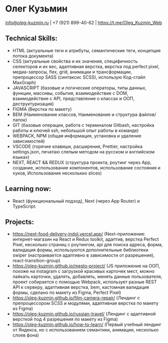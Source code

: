 # Олег Кузьмин

<span>info@oleg-kuzmin.ru</span>
<span>|</span>
<span>+7 (921) 899-40-62</span>
<span>|</span>
<span>https://t.me/Oleg_Kuzmin_Web</span>

## Technical Skills:

- HTML (актуальные теги и атрибуты, семантические теги, концепция потока документа)
- CSS (актуальные свойства и их значения, специфичность селекторов и их вес, адаптивная верстка, верстка под perfect pixel, медиа-запросы, flex, grid, анимации и трансформации, препроцессор SASS (синтаксис SCSS), использую Код-стайл MaxGraph)
- JAVASCRIPT (базовые и логические операторы, типы данных, функции, массивы, события, взаимодействие с DOM, взаимодействие с API, представление о классах и ООП, деструктуризация)
- FIGMA (Верстка по макету)
- BEM (Наименование классов, Наименование и структура файлов/папок)
- GIT (базовые операции, работа c терминалом Gitbash, настройка работы и ключей ssh, небольшой опыт работы в команде)
- WEBPACK, NPM (общая информация, установка и удаление зависимостей)
- VSCODE (горячие клавиши, расширения, Prettier, настройка settings.json, печатаю слепым методом на русском и английском языках)
- NEXT, REACT && REDUX (структура проекта, роутинг через App, создание, использование компонентов, использование состояния и хуков, Использование нескольких slices)

## Learning now:

- React (функциональный подход), Next (через App Router) и TypeScript.

## Projects:

- https://next-food-delivery-indol.vercel.app/
(Next-приложение: интернет-магазин на React и Redux toolkit, адаптив, верстка Perfect Pixel, несколько страниц с роутингом, api для поиска адреса, форма, валидация формы, используются дополнительные библиотеки swiper (настраивается адаптивно в зависимости от разрешения), react-transition-group)
- https://oleg-kuzmin.github.io/mesto-project/
(JS приложение на ООП, похоже на instagram с загрузкой красивых карточек мест, можно лайкать карточки, удалять, добавлять, менять данные пользователя, проект собирается с помощью Webpack, использует разные REST API к серверу, адаптивная верстка, bem, кастомная валидация формы, сделано по макету из Figma, Perfect Pixel)
- https://oleg-kuzmin.github.io/film-camera-repair/
(Лендинг с препроцессором SCSS и модулями, адаптивная верстка по макету из Figma)
- https://oleg-kuzmin.github.io/russian-travel/
(Лендинг с адаптивной версткой под 4 разрешения по макету из Figma)
- https://oleg-kuzmin.github.io/how-to-learn/
(Первый учебный лендинг от Яндекса, но с использованием семантики, анимации, несколько слоев фона)